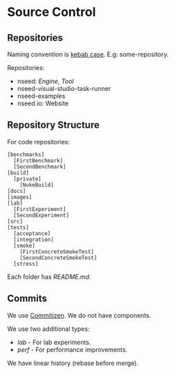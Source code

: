 # Source Control

## Repositories

Naming convention is [kebab case](https://medium.com/swlh/string-case-styles-camel-pascal-snake-and-kebab-case-981407998841). E.g: some-repository.

Repositories:

- nseed: *Engine*, *Tool*
- nseed-visual-studio-task-runner
- nseed-examples
- nseed.io: Website

## Repository Structure

For code repositories:

    [benchmarks]
      [FirstBenchmark]
      [SecondBenchmark]
    [build]
      [private]
        [NukeBuild]
    [docs]
    [images]
    [lab]
      [FirstExperiment]
      [SecondExperiment]
    [src]
    [tests]
      [acceptance]
      [integration]
      [smoke]
        [FirstConcreteSmokeTest]
        [SecondConcreteSmokeTest]
      [stress]

Each folder has *README.md*.

## Commits

We use [Commitizen](https://dev.bleacherreport.com/how-we-use-commitizen-to-clean-up-commit-messages-a16790dcd2fd).
We do not have components.

We use two additional types:

- *lab* - For lab experiments.
- *perf* - For performance improvements.

We have linear history (rebase before merge).